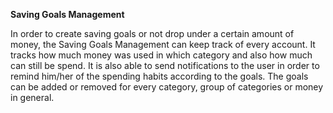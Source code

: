 **Saving Goals Management**

In order to create saving goals or not drop under a certain amount of money, the Saving Goals Management can keep track of every account. It tracks how much money was used in which category and also how much can still be spend. It is also able to send notifications to the user in order to remind him/her of the spending habits according to the goals. The goals can be added or removed for every category, group of categories or money in general.
